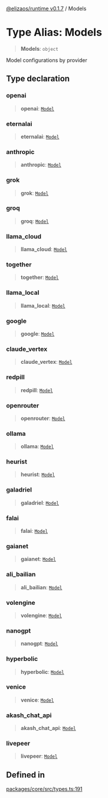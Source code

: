 [@elizaos/runtime v0.1.7](../index.md) / Models

# Type Alias: Models

> **Models**: `object`

Model configurations by provider

## Type declaration

### openai

> **openai**: [`Model`](Model.md)

### eternalai

> **eternalai**: [`Model`](Model.md)

### anthropic

> **anthropic**: [`Model`](Model.md)

### grok

> **grok**: [`Model`](Model.md)

### groq

> **groq**: [`Model`](Model.md)

### llama_cloud

> **llama_cloud**: [`Model`](Model.md)

### together

> **together**: [`Model`](Model.md)

### llama_local

> **llama_local**: [`Model`](Model.md)

### google

> **google**: [`Model`](Model.md)

### claude_vertex

> **claude_vertex**: [`Model`](Model.md)

### redpill

> **redpill**: [`Model`](Model.md)

### openrouter

> **openrouter**: [`Model`](Model.md)

### ollama

> **ollama**: [`Model`](Model.md)

### heurist

> **heurist**: [`Model`](Model.md)

### galadriel

> **galadriel**: [`Model`](Model.md)

### falai

> **falai**: [`Model`](Model.md)

### gaianet

> **gaianet**: [`Model`](Model.md)

### ali_bailian

> **ali_bailian**: [`Model`](Model.md)

### volengine

> **volengine**: [`Model`](Model.md)

### nanogpt

> **nanogpt**: [`Model`](Model.md)

### hyperbolic

> **hyperbolic**: [`Model`](Model.md)

### venice

> **venice**: [`Model`](Model.md)

### akash_chat_api

> **akash_chat_api**: [`Model`](Model.md)

### livepeer

> **livepeer**: [`Model`](Model.md)

## Defined in

[packages/core/src/types.ts:191](https://github.com/elizaOS/eliza/blob/main/packages/core/src/types.ts#L191)
